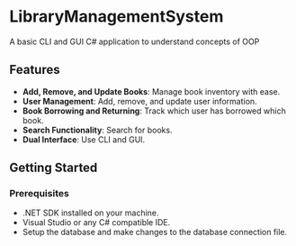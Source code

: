 # LibraryManagementSystem
A basic CLI and GUI C# application to understand concepts of OOP

## Features
- **Add, Remove, and Update Books**: Manage book inventory with ease.
- **User Management**: Add, remove, and update user information.
- **Book Borrowing and Returning**: Track which user has borrowed which book.
- **Search Functionality**: Search for books.
- **Dual Interface**: Use CLI and GUI.

## Getting Started

### Prerequisites
- .NET SDK installed on your machine.
- Visual Studio or any C# compatible IDE.
- Setup the database and make changes to the database connection file.
